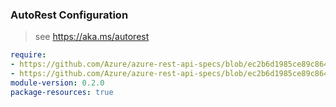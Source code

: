 ### AutoRest Configuration

> see https://aka.ms/autorest

``` yaml
require:
- https://github.com/Azure/azure-rest-api-specs/blob/ec2b6d1985ce89c8646276e0806a738338e98bd2/specification/resources/resource-manager/readme.md
- https://github.com/Azure/azure-rest-api-specs/blob/ec2b6d1985ce89c8646276e0806a738338e98bd2/specification/resources/resource-manager/readme.go.md
module-version: 0.2.0
package-resources: true
```